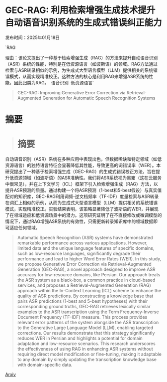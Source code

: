 # GEC-RAG: 利用检索增强生成技术提升自动语音识别系统的生成式错误纠正能力

发布时间：2025年01月18日

`RAG

理由：该论文提出了一种基于检索增强生成（RAG）的方法来提升自动语音识别（ASR）系统的性能，特别是在低资源语言（如波斯语）的领域。RAG方法通过检索与ASR转录相似的示例，为生成式大型语言模型（LLM）提供相关的系统错误模式，从而实现精准校正。这种方法的核心是利用RAG来增强ASR系统的性能，因此归类为RAG。` `语音识别` `低资源语言`

> GEC-RAG: Improving Generative Error Correction via Retrieval-Augmented Generation for Automatic Speech Recognition Systems

# 摘要

> # 摘要
自动语音识别（ASR）系统在多种应用中表现出色，但数据稀缺和特定领域（如低资源语言）的独特语言特征会显著降低其性能，导致更高的词错误率（WER）。本研究提出了一种基于检索增强生成（GEC-RAG）的生成式错误校正方法，旨在提升低资源领域（如波斯语）的ASR准确性。我们将ASR系统视为黑箱（这在云服务中很常见），并在上下文学习（ICL）框架下引入检索增强生成（RAG）方法，以提升ASR预测的质量。通过构建一个将ASR预测（1-best和5-best假设）与真实值配对的知识库，GEC-RAG利用词频-逆文档频率（TF-IDF）度量检索与ASR转录在词汇上相似的示例，从而为生成式大型语言模型（LLM）提供相关的系统错误模式，实现精准校正。实验结果表明，该策略显著降低了波斯语的WER，并展现了在领域适应和低资源场景中的潜力。这项研究证明了在不直接修改或微调模型的情况下，通过RAG增强ASR系统的有效性，只需更新转录知识库中的领域数据即可适应任何领域。

> Automatic Speech Recognition (ASR) systems have demonstrated remarkable performance across various applications. However, limited data and the unique language features of specific domains, such as low-resource languages, significantly degrade their performance and lead to higher Word Error Rates (WER). In this study, we propose Generative Error Correction via Retrieval-Augmented Generation (GEC-RAG), a novel approach designed to improve ASR accuracy for low-resource domains, like Persian. Our approach treats the ASR system as a black-box, a common practice in cloud-based services, and proposes a Retrieval-Augmented Generation (RAG) approach within the In-Context Learning (ICL) scheme to enhance the quality of ASR predictions. By constructing a knowledge base that pairs ASR predictions (1-best and 5-best hypotheses) with their corresponding ground truths, GEC-RAG retrieves lexically similar examples to the ASR transcription using the Term Frequency-Inverse Document Frequency (TF-IDF) measure. This process provides relevant error patterns of the system alongside the ASR transcription to the Generative Large Language Model (LLM), enabling targeted corrections. Our results demonstrate that this strategy significantly reduces WER in Persian and highlights a potential for domain adaptation and low-resource scenarios. This research underscores the effectiveness of using RAG in enhancing ASR systems without requiring direct model modification or fine-tuning, making it adaptable to any domain by simply updating the transcription knowledge base with domain-specific data.

[Arxiv](https://arxiv.org/abs/2501.10734)